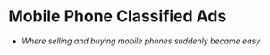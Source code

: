 Mobile Phone Classified Ads
===========================
- _Where selling and buying mobile phones suddenly became easy_
